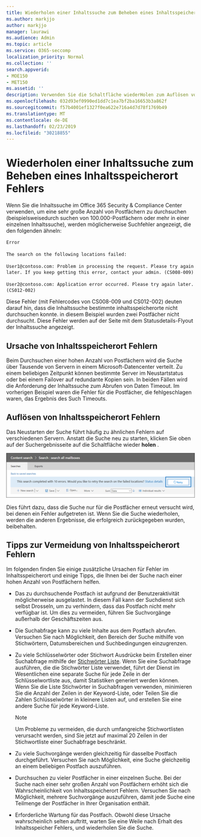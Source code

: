 ```yaml
---
title: Wiederholen einer Inhaltssuche zum Beheben eines Inhaltsspeicherort Fehlers
ms.author: markjjo
author: markjjo
manager: laurawi
ms.audience: Admin
ms.topic: article
ms.service: O365-seccomp
localization_priority: Normal
ms.collection: ''
search.appverid:
- MOE150
- MET150
ms.assetid: ''
description: Verwenden Sie die Schaltfläche wiederHolen zum Auflösen von Inhalts suchVorgängen, die Inhaltsspeicherort Fehler aufweisen.
ms.openlocfilehash: 032d93ef0990ed1dd7c1ea7bf2ba16653b3a862f
ms.sourcegitcommit: f57b4001ef1327f0ea622e716a4d7d78f1769b49
ms.translationtype: MT
ms.contentlocale: de-DE
ms.lasthandoff: 02/23/2019
ms.locfileid: "30218855"
---
```

# <a name="retry-a-content-search-to-resolve-a-content-location-error"></a>Wiederholen einer Inhaltssuche zum Beheben eines Inhaltsspeicherort Fehlers

Wenn Sie die Inhaltssuche im Office 365 Security & Compliance Center verwenden, um eine sehr große Anzahl von Postfächern zu durchsuchen (beispielsweisedurch suchen von 100.000-Postfächern oder mehr in einer einzelnen Inhaltssuche), werden möglicherweise Suchfehler angezeigt, die den folgenden ähneln:

```
Error

The search on the following locations failed:

User1@contoso.com: Problem in processing the request. Please try again later. If you keep getting this error, contact your admin. (CS008-009)

User2@contoso.com: Application error occurred. Please try again later. (CS012-002)
```

Diese Fehler (mit Fehlercodes von CS008-009 und CS012-002) deuten darauf hin, dass die Inhaltssuche bestimmte inhaltsspeicherorte nicht durchsuchen konnte. in diesem Beispiel wurden zwei Postfächer nicht durchsucht. Diese Fehler werden auf der Seite mit dem Statusdetails-Flyout der Inhaltssuche angezeigt.

## <a name="cause-of-content-location-errors"></a>Ursache von Inhaltsspeicherort Fehlern

Beim Durchsuchen einer hohen Anzahl von Postfächern wird die Suche über Tausende von Servern in einem Microsoft-Datencenter verteilt. Zu einem beliebigen Zeitpunkt können bestimmte Server im Neustartstatus oder bei einem Failover auf redundante Kopien sein. In beiden Fällen wird die Anforderung der Inhaltssuche zum Abrufen von Daten Timeout. Im vorherigen Beispiel waren die Fehler für die Postfächer, die fehlgeschlagen waren, das Ergebnis des Such Timeouts.

## <a name="resolving-content-location-errors"></a>Auflösen von Inhaltsspeicherort Fehlern

Das Neustarten der Suche führt häufig zu ähnlichen Fehlern auf verschiedenen Servern. Anstatt die Suche neu zu starten, klicken Sie oben auf der Suchergebnisseite auf die Schaltfläche wieder **holen** .

![Klicken Sie auf die Schaltfläche wiederholen, um Fehler bei der Inhalts Lokalisierung zu beheben](media/retrycontentsearch3.png)

Dies führt dazu, dass die Suche nur für die Postfächer erneut versucht wird, bei denen ein Fehler aufgetreten ist. Wenn Sie die Suche wiederholen, werden die anderen Ergebnisse, die erfolgreich zurückgegeben wurden, beibehalten.

## <a name="tips-to-avoid-content-location-errors"></a>Tipps zur Vermeidung von Inhaltsspeicherort Fehlern

Im folgenden finden Sie einige zusätzliche Ursachen für Fehler im Inhaltsspeicherort und einige Tipps, die Ihnen bei der Suche nach einer hohen Anzahl von Postfächern helfen.

- Das zu durchsuchende Postfach ist aufgrund der Benutzeraktivität möglicherweise ausgelastet. In diesem Fall kann der Suchdienst sich selbst Drosseln, um zu verhindern, dass das Postfach nicht mehr verfügbar ist. Um dies zu vermeiden, führen Sie Suchvorgänge außerhalb der Geschäftszeiten aus.

- Die Suchabfrage kann zu viele Inhalte aus dem Postfach abrufen. Versuchen Sie nach Möglichkeit, den Bereich der Suche mithilfe von Stichwörtern, Datumsbereichen und Suchbedingungen einzugrenzen.

- Zu viele Schlüsselwörter oder Stichwort Ausdrücke beim Erstellen einer Suchabfrage mithilfe der [Stichwörter Liste](view-keyword-statistics-for-content-search.md#get-keyword-statistics-for-content-searches). Wenn Sie eine Suchabfrage ausführen, die die Stichwörter Liste verwendet, führt der Dienst im Wesentlichen eine separate Suche für jede Zeile in der Schlüsselwortliste aus, damit Statistiken generiert werden können. Wenn Sie die Liste Stichwörter in Suchabfragen verwenden, minimieren Sie die Anzahl der Zeilen in der Keyword-Liste, oder Teilen Sie die Zahlen Schlüsselwörter in kleinere Listen auf, und erstellen Sie eine andere Suche für jede Keyword-Liste.

  > [!NOTE]
  > Um Probleme zu vermeiden, die durch umfangreiche Stichwortlisten verursacht werden, sind Sie jetzt auf maximal 20 Zeilen in der Stichwortliste einer Suchabfrage beschränkt.

- Zu viele Suchvorgänge werden gleichzeitig für dasselbe Postfach durchgeführt. Versuchen Sie nach Möglichkeit, eine Suche gleichzeitig an einem beliebigen Postfach auszuführen.

- Durchsuchen zu vieler Postfächer in einer einzelnen Suche. Bei der Suche nach einer sehr großen Anzahl von Postfächern erhöht sich die Wahrscheinlichkeit von Inhaltsspeicherort Fehlern. Versuchen Sie nach Möglichkeit, mehrere Suchvorgänge auszuführen, damit jede Suche eine Teilmenge der Postfächer in Ihrer Organisation enthält.

- Erforderliche Wartung für das Postfach. Obwohl diese Ursache wahrscheinlich selten auftritt, warten Sie eine Weile nach Erhalt des Inhaltsspeicher Fehlers, und wiederholen Sie die Suche.
